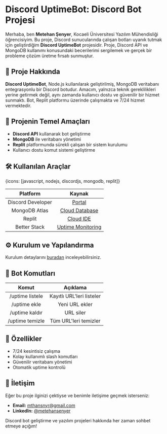 # Discord UptimeBot: Discord Bot Projesi

Merhaba, ben **Metehan Şenyer**, Kocaeli Üniversitesi Yazılım Mühendisliği öğrencisiyim. Bu proje, Discord sunucularında çalışan botları uyanık tutmak için geliştirdiğim **Discord UptimeBot** projesidir. Proje, Discord API ve MongoDB kullanımı konusundaki becerilerimi sergilemek ve gerçek bir probleme çözüm üretme fırsatı sunmuştur.

## 🤖 Proje Hakkında

**Discord UptimeBot**, Node.js kullanılarak geliştirilmiş, MongoDB veritabanı entegrasyonlu bir Discord botudur. Amacım, yalnızca teknik gereklilikleri yerine getirmek değil, aynı zamanda kullanıcı dostu ve güvenilir bir hizmet sunmaktı. Bot, Replit platformu üzerinde çalışmakta ve 7/24 hizmet vermektedir.

## 🎯 Projenin Temel Amaçları

- **Discord API** kullanarak bot geliştirme
- **MongoDB** ile veritabanı yönetimi
- **Replit** platformunda sürekli çalışan bir sistem kurulumu
- Kullanıcı dostu komut sistemi geliştirme

## 🛠️ Kullanılan Araçlar

{icons: [javascript, nodejs, discordjs, mongodb, replit]}

| Platform | Kaynak |
|:---:|:---:|
| Discord Developer | [Portal](https://discord.com/developers/applications) |
| MongoDB Atlas | [Cloud Database](https://www.mongodb.com/cloud/atlas) |
| Replit | [Cloud IDE](https://replit.com) |
| Better Stack | [Uptime Monitoring](https://betterstack.com/) |

## ⚙️ Kurulum ve Yapılandırma

Kurulum detaylarını [buradan](https://github.com/metehansenyer/Discord-Uptime-Bot/tree/main?tab=readme-ov-file#y%C3%BCkleme) inceleyebilirsiniz.

## 🤖 Bot Komutları

| Komut | Açıklama |
|:---:|:---:|
| /uptime listele | Kayıtlı URL'leri listeler |
| /uptime ekle | Yeni URL ekler |
| /uptime kaldır | URL siler |
| /uptime temizle | Tüm URL'leri temizler |

## 🌟 Özellikler

- 7/24 kesintisiz çalışma
- Kolay kullanımlı slash komutları
- Güvenilir veritabanı yönetimi
- Otomatik uptime kontrolü

## 🌟 İletişim

Eğer bu proje ilginizi çektiyse ve benimle iletişime geçmek isterseniz:

- **Email:** [mthansnyr@gmail.com](mailto:mthansnyr@gmail.com)
- **LinkedIn:** [@metehansenyer](https://www.linkedin.com/in/metehansenyer/)

Discord bot geliştirme ve yazılım projeleri hakkında her zaman sohbet etmeye açığım!
